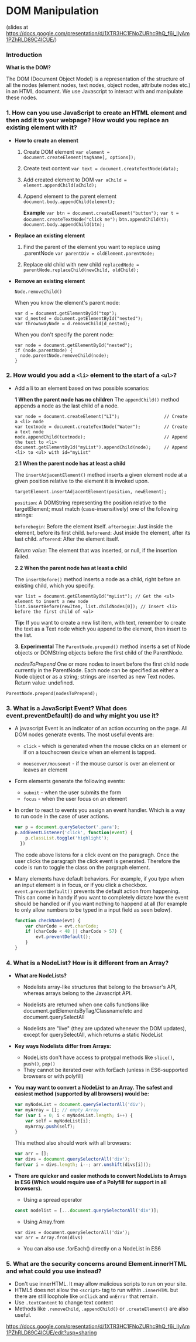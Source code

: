 # DOM Manipulation
(slides at https://docs.google.com/presentation/d/1XTR3HC1FNoZURhc9hQ_f6i_IlyAm1PZhRLD89C4ICUE/)
### Introduction

**What is the DOM?**

The DOM (Document Object Model) is a representation of the structure of all the nodes (element nodes, text nodes, object nodes, attribute nodes etc.) in an HTML document. We use Javascript to interact with and manipulate these nodes.

### **1. How can you use JavaScript to create an HTML element and then add it to your webpage? How would you replace an existing element with it?**

* **How to create an element**

    1. Create DOM element
    `var element = document.createElement(tagName[, options]);`

    2. Create text content
    `var text = document.createTextNode(data);`

    3. Add created element to DOM
    `var aChild = element.appendChild(aChild);`

    4. Append element to the parent element
    `document.body.appendChild(element);`

        **Example**
    `var btn = document.createElement("button");`
    `var t = document.createTextNode("click me");`
    `btn.appendChild(t);`
    `document.body.appendChild(btn);`

* **Replace an existing element**

    1. Find the parent of the element you want to replace using .parentNode
    `var parentDiv = oldElement.parentNode;`

    2. Replace old child with new child
    `replacedNode = parentNode.replaceChild(newChild, oldChild);`

* **Remove an existing element**

    `Node.removeChild()`

    When you know the element's parent node:
    ```javascript=
    var d = document.getElementById("top");
    var d_nested = document.getElementById("nested");
    var throwawayNode = d.removeChild(d_nested);
    ```

    When you don't specify the parent node:

    ```javascript=
    var node = document.getElementById("nested");
    if (node.parentNode) {
      node.parentNode.removeChild(node);
    }
    ```

### **2. How would you add a `<li>` element to the start of a `<ul>`?**

*  Add a li to an element based on two possible scenarios:

     **1 When the parent node has no children**
     The `appendChild()` method appends a node as the last child of a node.
     

    ```
    var node = document.createElement("LI");                 // Create a <li> node
    var textnode = document.createTextNode("Water");         // Create a text node
    node.appendChild(textnode);                              // Append the text to <li>
    document.getElementById("myList").appendChild(node);     // Append <li> to <ul> with id="myList"
    ```
    
     **2.1 When the parent node has at least a child**

    The `insertAdjacentElement()` method inserts a given element node at a given position relative to the element it is invoked upon.

    `targetElement.insertAdjacentElement(position, newElement);`

    `position`: A DOMString representing the position relative to the targetElement; must match (case-insensitively) one of the following strings:

    `beforebegin`: Before the element itself.
    `afterbegin`: Just inside the element, before its first child.
    `beforeend`: Just inside the element, after its last child.
    `afterend`: After the element itself.

    _Return value_: The element that was inserted, or null, if the insertion failed.

    **2.2 When the parent node has at least a child**

    The `insertBefore()` method inserts a node as a child, right before an existing child, which you specify.
    ```javascript=
    var list = document.getElementById("myList"); // Get the <ul> element to insert a new node
    list.insertBefore(newItem, list.childNodes[0]); // Insert <li> before the first child of <ul>
    ````
    **Tip:** If you want to create a new list item, with text, remember to create the text as a Text node which you append to the element, then insert to the list.

    **3. Experimental**
    The `ParentNode.prepend()` method inserts a set of Node objects or DOMString objects before the first child of the ParentNode.

    _nodesToPrepend_
    One or more nodes to insert before the first child node currently in the ParentNode. Each node can be specified as either a Node object or as a string; strings are inserted as new Text nodes.
    Return value: undefined.

```javascript=
ParentNode.prepend(nodesToPrepend);
```

### **3. What is a JavaScript Event? What does event.preventDefault() do and why might you use it?**
* A javascript Event is an indicator of an action occurring on the page.
  All DOM nodes generate events. The most useful events are: 
  
  * `click` - which is generated when the mouse clicks on an element or if on               a touchscreen device when an element is tapped.
          
  * `mouseover/mouseout` - if the mouse cursor is over an element or                                leaves an element 
    
* Form elements generate the following events: 
     
     * `submit` - when the user submits the form
     * `focus` - when the user focus on an element 
     
 * In order to react to events you assign an event handler. Which is a way to run code in the case of user actions.  

    ``` js
    var p = document.querySelector('.para');
    p.addEventListener('click', function(event) {
        p.classList.toggle('highlight');
      })
    ```
    The code above listens for a click event on the paragragh. Once the       user clicks the paragraph the click event is generated. Therefore the     code is run to toggle the class on the pargraph element. 
* Many elements have default behaviors. For example, if you type when an input element is in focus, or if you click a checkbox. `event.preventDefault()` prevents the default action from happening. This can come in handy if you want to completely dictate how the event should be handled or if you want nothing to happend at all (for example to only allow numbers to be typed in a input field as seen below).

    ```js
    function checkName(evt) {
        var charCode = evt.charCode;
        if (charCode < 48 || charCode > 57) {
            evt.preventDefault();
        }
    }
    ```

### **4. What is a NodeList? How is it different from an Array?**
*  **What are NodeLists?**

    * Nodelists array-like structures that belong to the browser's API, whereas arrays belong to the Javascript API.

    * Nodelists are returned when one calls functions like document.getElementsByTag/Classname/etc and document.querySelectAll

    * Nodelists are "live" (they are updated whenever the DOM updates), except for querySelectAll, which returns a static NodeList
* **Key ways Nodelists differ from Arrays:**
    * NodeLists don't have access to protypal methods like `slice()`, `push()`, `pop()`
    * They cannot be iterated over with forEach (unless in ES6-supported browsers or with polyfill)
* **You may want to convert a NodeList to an Array. The safest and easiest method (supported by all browsers) would be:**
    ``` js
    var myNodeList = document.querySelectorAll('div');
    var myArray = []; // empty Array
    for (var i = 0; i < myNodeList.length; i++) {
        var self = myNodeList[i];
        myArray.push(self);
    }
    ```
    This method also should work with all browsers:
    ``` js
    var arr = [];
    var divs = document.querySelectorAll('div');
    for(var i = divs.length; i--; arr.unshift(divs[i]));
    ```
* **There are quicker and easier methods to convert NodeLists to Arrays in ES6 (Which would require use of a Polyfill for support in all browsers).**

    * Using a spread operator

    ``` js
    const nodelist = [...document.querySelectorAll('div')];

    ```

    * Using Array.from

    ```
    var divs = document.querySelectorAll('div');
    var arr = Array.from(divs)
    ```
    * You can also use .forEach() directly on a NodeList in ES6

### 5. What are the security concerns around Element.innerHTML and what could you use instead?

* Don't use innerHTML. It may allow malicious scripts to run on your site.
* HTML5 does not allow the `<script>` tag to run within `.innerHTML` but there are still loophole like `onClick` and `onError` that remain.
* Use `.textContent` to change text content
* Methods like `.removeChild`, `.appendChild()` or `.createElement()` are also useful.

https://docs.google.com/presentation/d/1XTR3HC1FNoZURhc9hQ_f6i_IlyAm1PZhRLD89C4ICUE/edit?usp=sharing
